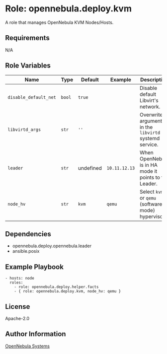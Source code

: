 Role: opennebula.deploy.kvm
===========================

A role that manages OpenNebula KVM Nodes/Hosts.

Requirements
------------

N/A

Role Variables
--------------

| Name                  | Type   | Default   | Example       | Description                                            |
|-----------------------|--------|-----------|---------------|--------------------------------------------------------|
| `disable_default_net` | `bool` | `true`    |               | Disable default Libvirt's network.                     |
| `libvirtd_args`       | `str`  | `''`      |               | Overwrite arguments in the `libvirtd` systemd service. |
| `leader`              | `str`  | undefined | `10.11.12.13` | When OpenNebula is in HA mode it points to the Leader. |
| `node_hv`             | `str`  | `kvm`     | `qemu`        | Select `kvm` or `qemu` (software-mode) hypervisor.     |

Dependencies
------------

- opennebula.deploy.opennebula.leader
- ansible.posix

Example Playbook
----------------

    - hosts: node
      roles:
        - role: opennebula.deploy.helper.facts
        - { role: opennebula.deploy.kvm, node_hv: qemu }

License
-------

Apache-2.0

Author Information
------------------

[OpenNebula Systems](https://opennebula.io/)
